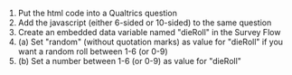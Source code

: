 1. Put the html code into a Qualtrics question
2. Add the javascript (either 6-sided or 10-sided) to the same question
3. Create an embedded data variable named "dieRoll" in the Survey Flow
4. (a) Set "random" (without quotation marks) as value for "dieRoll" if you want a random roll between 1-6 (or 0-9)
4. (b) Set a number between 1-6 (or 0-9) as value for "dieRoll"
